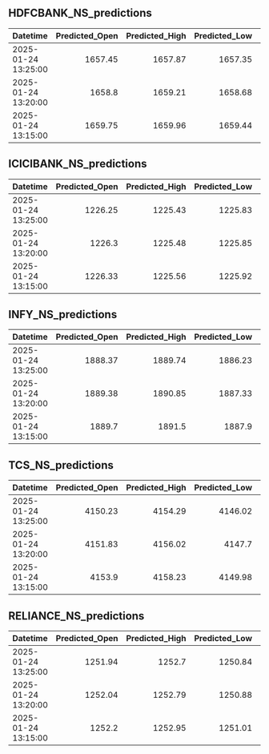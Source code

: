 ## HDFCBANK_NS_predictions
| Datetime            |   Predicted_Open |   Predicted_High |   Predicted_Low |   Predicted_Close |   Predicted_Volume |
|:--------------------|-----------------:|-----------------:|----------------:|------------------:|-------------------:|
| 2025-01-24 13:25:00 |          1657.45 |          1657.87 |         1657.35 |           1655.81 |             156652 |
| 2025-01-24 13:20:00 |          1658.8  |          1659.21 |         1658.68 |           1657.51 |             147535 |
| 2025-01-24 13:15:00 |          1659.75 |          1659.96 |         1659.44 |           1658.6  |             137076 |

## ICICIBANK_NS_predictions
| Datetime            |   Predicted_Open |   Predicted_High |   Predicted_Low |   Predicted_Close |   Predicted_Volume |
|:--------------------|-----------------:|-----------------:|----------------:|------------------:|-------------------:|
| 2025-01-24 13:25:00 |          1226.25 |          1225.43 |         1225.83 |           1225.89 |             102268 |
| 2025-01-24 13:20:00 |          1226.3  |          1225.48 |         1225.85 |           1225.94 |             101109 |
| 2025-01-24 13:15:00 |          1226.33 |          1225.56 |         1225.92 |           1226    |             102354 |

## INFY_NS_predictions
| Datetime            |   Predicted_Open |   Predicted_High |   Predicted_Low |   Predicted_Close |   Predicted_Volume |
|:--------------------|-----------------:|-----------------:|----------------:|------------------:|-------------------:|
| 2025-01-24 13:25:00 |          1888.37 |          1889.74 |         1886.23 |           1887.43 |            51387.7 |
| 2025-01-24 13:20:00 |          1889.38 |          1890.85 |         1887.33 |           1888.63 |            53336.1 |
| 2025-01-24 13:15:00 |          1889.7  |          1891.5  |         1887.9  |           1889.17 |            55533.7 |

## TCS_NS_predictions
| Datetime            |   Predicted_Open |   Predicted_High |   Predicted_Low |   Predicted_Close |   Predicted_Volume |
|:--------------------|-----------------:|-----------------:|----------------:|------------------:|-------------------:|
| 2025-01-24 13:25:00 |          4150.23 |          4154.29 |         4146.02 |           4148.79 |            16002.7 |
| 2025-01-24 13:20:00 |          4151.83 |          4156.02 |         4147.7  |           4150.42 |            16254.8 |
| 2025-01-24 13:15:00 |          4153.9  |          4158.23 |         4149.98 |           4152.38 |            16748   |

## RELIANCE_NS_predictions
| Datetime            |   Predicted_Open |   Predicted_High |   Predicted_Low |   Predicted_Close |   Predicted_Volume |
|:--------------------|-----------------:|-----------------:|----------------:|------------------:|-------------------:|
| 2025-01-24 13:25:00 |          1251.94 |          1252.7  |         1250.84 |           1251.8  |            98365.3 |
| 2025-01-24 13:20:00 |          1252.04 |          1252.79 |         1250.88 |           1251.82 |           101483   |
| 2025-01-24 13:15:00 |          1252.2  |          1252.95 |         1251.01 |           1251.91 |           106758   |

